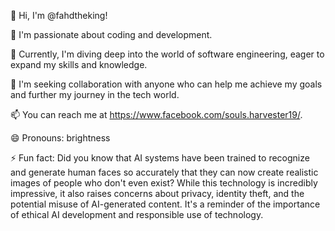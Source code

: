 👋 Hi, I'm @fahdtheking!

👀 I'm passionate about coding and development.

🌱 Currently, I'm diving deep into the world of software engineering, eager to expand my skills and knowledge.

💞️ I'm seeking collaboration with anyone who can help me achieve my goals and further my journey in the tech world.

📫 You can reach me at https://www.facebook.com/souls.harvester19/.

😄 Pronouns: brightness

⚡ Fun fact: Did you know that AI systems have been trained to recognize and generate human faces so accurately that they can now create realistic images of people who don't even exist? While this technology is incredibly impressive, it also raises concerns about privacy, identity theft, and the potential misuse of AI-generated content. It's a reminder of the importance of ethical AI development and responsible use of technology.
